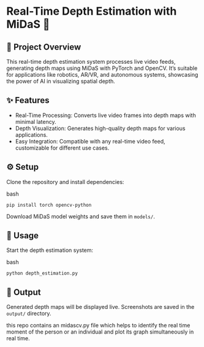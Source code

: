 # Real-Time Depth Estimation with MiDaS 📸

## 📄 Project Overview

  This real-time depth estimation system processes live video feeds, generating depth maps using MiDaS with PyTorch and OpenCV. It’s suitable for applications like robotics, AR/VR, and          autonomous systems, showcasing the power of AI in visualizing spatial depth.

## ✨ Features

 - Real-Time Processing: Converts live video frames into depth maps with minimal latency.
 - Depth Visualization: Generates high-quality depth maps for various applications.
 - Easy Integration: Compatible with any real-time video feed, customizable for different use cases.

## ⚙️ Setup

Clone the repository and install dependencies:

bash

    pip install torch opencv-python
Download MiDaS model weights and save them in <code>models/</code>.

## 🚀 Usage

Start the depth estimation system:

bash

    python depth_estimation.py

## 🎥 Output

Generated depth maps will be displayed live. Screenshots are saved in the <code>output/</code> directory.


this repo contains an midascv.py file which  helps to identify the real time moment of the person or an individual and plot its graph simultaneously in real time.
